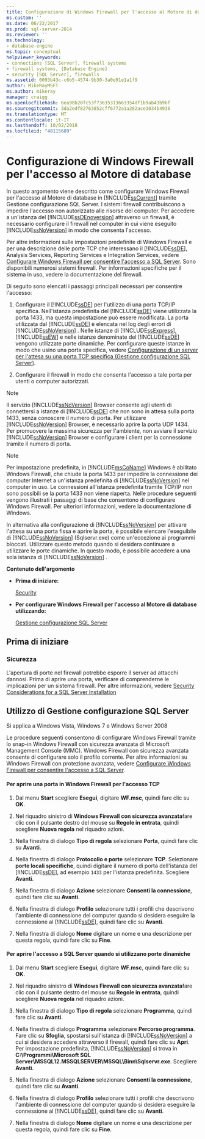 ```yaml
---
title: Configurazione di Windows Firewall per l'accesso al Motore di database | Microsoft Docs
ms.custom: ''
ms.date: 06/22/2017
ms.prod: sql-server-2014
ms.reviewer: ''
ms.technology:
- database-engine
ms.topic: conceptual
helpviewer_keywords:
- connections [SQL Server], firewall systems
- firewall systems, [Database Engine]
- security [SQL Server], firewalls
ms.assetid: 0093b43c-c6b5-4574-9b30-3a0e91e1a1f9
author: MikeRayMSFT
ms.author: mikeray
manager: craigg
ms.openlocfilehash: 6ea98b28fc53f73635313663354df1b9ab43b9bf
ms.sourcegitcommit: 3da2edf82763852cff6772a1a282ace3034b4936
ms.translationtype: MT
ms.contentlocale: it-IT
ms.lasthandoff: 10/02/2018
ms.locfileid: "48115689"
---
```

# <a name="configure-a-windows-firewall-for-database-engine-access"></a>Configurazione di Windows Firewall per l'accesso al Motore di database
  In questo argomento viene descritto come configurare Windows Firewall per l'accesso al Motore di database in [!INCLUDE[ssCurrent](../../includes/sscurrent-md.md)] tramite Gestione configurazione SQL Server. I sistemi firewall contribuiscono a impedire l'accesso non autorizzato alle risorse del computer. Per accedere a un'istanza del [!INCLUDE[ssDEnoversion](../../includes/ssdenoversion-md.md)] attraverso un firewall, è necessario configurare il firewall nel computer in cui viene eseguito [!INCLUDE[ssNoVersion](../../includes/ssnoversion-md.md)] in modo che consenta l'accesso.  
  
 Per altre informazioni sulle impostazioni predefinite di Windows Firewall e per una descrizione delle porte TCP che interessano il [!INCLUDE[ssDE](../../includes/ssde-md.md)], Analysis Services, Reporting Services e Integration Services, vedere [Configurare Windows Firewall per consentire l'accesso a SQL Server](../../sql-server/install/configure-the-windows-firewall-to-allow-sql-server-access.md). Sono disponibili numerosi sistemi firewall. Per informazioni specifiche per il sistema in uso, vedere la documentazione del firewall.  
  
 Di seguito sono elencati i passaggi principali necessari per consentire l'accesso:  
  
1.  Configurare il [!INCLUDE[ssDE](../../includes/ssde-md.md)] per l'utilizzo di una porta TCP/IP specifica. Nell'istanza predefinita del [!INCLUDE[ssDE](../../includes/ssde-md.md)] viene utilizzata la porta 1433, ma questa impostazione può essere modificata. La porta utilizzata dal [!INCLUDE[ssDE](../../includes/ssde-md.md)] è elencata nel log degli errori di [!INCLUDE[ssNoVersion](../../includes/ssnoversion-md.md)] . Nelle istanze di [!INCLUDE[ssExpress](../../includes/ssexpress-md.md)], [!INCLUDE[ssEW](../../includes/ssew-md.md)] e nelle istanze denominate del [!INCLUDE[ssDE](../../includes/ssde-md.md)] vengono utilizzate porte dinamiche. Per configurare queste istanze in modo che usino una porta specifica, vedere [Configurazione di un server per l'attesa su una porta TCP specifica &#40;Gestione configurazione SQL Server&#41;](configure-a-server-to-listen-on-a-specific-tcp-port.md).  
  
2.  Configurare il firewall in modo che consenta l'accesso a tale porta per utenti o computer autorizzati.  
  
> [!NOTE]  
>  Il servizio [!INCLUDE[ssNoVersion](../../includes/ssnoversion-md.md)] Browser consente agli utenti di connettersi a istanze di [!INCLUDE[ssDE](../../includes/ssde-md.md)] che non sono in attesa sulla porta 1433, senza conoscere il numero di porta. Per utilizzare [!INCLUDE[ssNoVersion](../../includes/ssnoversion-md.md)] Browser, è necessario aprire la porta UDP 1434. Per promuovere la massima sicurezza per l'ambiente, non avviare il servizio [!INCLUDE[ssNoVersion](../../includes/ssnoversion-md.md)] Browser e configurare i client per la connessione tramite il numero di porta.  
  
> [!NOTE]  
>  Per impostazione predefinita, in [!INCLUDE[msCoName](../../includes/msconame-md.md)] Windows è abilitato Windows Firewall, che chiude la porta 1433 per impedire la connessione dei computer Internet a un'istanza predefinita di [!INCLUDE[ssNoVersion](../../includes/ssnoversion-md.md)] nel computer in uso. Le connessioni all'istanza predefinita tramite TCP/IP non sono possibili se la porta 1433 non viene riaperta. Nelle procedure seguenti vengono illustrati i passaggi di base che consentono di configurare Windows Firewall. Per ulteriori informazioni, vedere la documentazione di Windows.  
  
 In alternativa alla configurazione di [!INCLUDE[ssNoVersion](../../includes/ssnoversion-md.md)] per attivare l'attesa su una porta fissa e aprire la porta, è possibile elencare l'eseguibile di [!INCLUDE[ssNoVersion](../../includes/ssnoversion-md.md)] (Sqlservr.exe) come un'eccezione ai programmi bloccati. Utilizzare questo metodo quando si desidera continuare a utilizzare le porte dinamiche. In questo modo, è possibile accedere a una sola istanza di [!INCLUDE[ssNoVersion](../../includes/ssnoversion-md.md)] .  
  
 **Contenuto dell'argomento**  
  
-   **Prima di iniziare:**  
  
     [Security](#Security)  
  
-   **Per configurare Windows Firewall per l'accesso al Motore di database utilizzando:**  
  
     [Gestione configurazione SQL Server](#SSMSProcedure)  
  
## <a name="before-you-begin"></a>Prima di iniziare  
  
###  <a name="Security"></a> Sicurezza  
 L'apertura di porte nel firewall potrebbe esporre il server ad attacchi dannosi. Prima di aprire una porta, verificare di comprenderne le implicazioni per un sistema firewall. Per altre informazioni, vedere [Security Considerations for a SQL Server Installation](../../sql-server/install/security-considerations-for-a-sql-server-installation.md)  
  
##  <a name="SSMSProcedure"></a> Utilizzo di Gestione configurazione SQL Server  
 Si applica a Windows Vista, Windows 7 e Windows Server 2008  
  
 Le procedure seguenti consentono di configurare Windows Firewall tramite lo snap-in Windows Firewall con sicurezza avanzata di Microsoft Management Console (MMC). Windows Firewall con sicurezza avanzata consente di configurare solo il profilo corrente. Per altre informazioni su Windows Firewall con protezione avanzata, vedere [Configurare Windows Firewall per consentire l'accesso a SQL Server](../../sql-server/install/configure-the-windows-firewall-to-allow-sql-server-access.md).  
  
#### <a name="to-open-a-port-in-the-windows-firewall-for-tcp-access"></a>Per aprire una porta in Windows Firewall per l'accesso TCP  
  
1.  Dal menu **Start** scegliere **Esegui**, digitare **WF.msc**, quindi fare clic su **OK**.  
  
2.  Nel riquadro sinistro di **Windows Firewall con sicurezza avanzata**fare clic con il pulsante destro del mouse su **Regole in entrata**, quindi scegliere **Nuova regola** nel riquadro azioni.  
  
3.  Nella finestra di dialogo **Tipo di regola** selezionare **Porta**, quindi fare clic su **Avanti**.  
  
4.  Nella finestra di dialogo **Protocollo e porte** selezionare **TCP**. Selezionare **porte locali specifiche**, quindi digitare il numero di porta dell'istanza del [!INCLUDE[ssDE](../../includes/ssde-md.md)], ad esempio `1433` per l'istanza predefinita. Scegliere **Avanti**.  
  
5.  Nella finestra di dialogo **Azione** selezionare **Consenti la connessione**, quindi fare clic su **Avanti**.  
  
6.  Nella finestra di dialogo **Profilo** selezionare tutti i profili che descrivono l'ambiente di connessione del computer quando si desidera eseguire la connessione al [!INCLUDE[ssDE](../../includes/ssde-md.md)], quindi fare clic su **Avanti**.  
  
7.  Nella finestra di dialogo **Nome** digitare un nome e una descrizione per questa regola, quindi fare clic su **Fine**.  
  
#### <a name="to-open-access-to-sql-server-when-using-dynamic-ports"></a>Per aprire l'accesso a SQL Server quando si utilizzano porte dinamiche  
  
1.  Dal menu **Start** scegliere **Esegui**, digitare **WF.msc**, quindi fare clic su **OK**.  
  
2.  Nel riquadro sinistro di **Windows Firewall con sicurezza avanzata**fare clic con il pulsante destro del mouse su **Regole in entrata**, quindi scegliere **Nuova regola** nel riquadro azioni.  
  
3.  Nella finestra di dialogo **Tipo di regola** selezionare **Programma**, quindi fare clic su **Avanti**.  
  
4.  Nella finestra di dialogo **Programma** selezionare **Percorso programma**. Fare clic su **Sfoglia**, spostarsi sull'istanza di [!INCLUDE[ssNoVersion](../../includes/ssnoversion-md.md)] a cui si desidera accedere attraverso il firewall, quindi fare clic su **Apri**. Per impostazione predefinita, [!INCLUDE[ssNoVersion](../../includes/ssnoversion-md.md)] si trova in **C:\Programmi\Microsoft SQL Server\MSSQL12.MSSQLSERVER\MSSQL\Binn\Sqlservr.exe**. Scegliere **Avanti**.  
  
5.  Nella finestra di dialogo **Azione** selezionare **Consenti la connessione**, quindi fare clic su **Avanti**.  
  
6.  Nella finestra di dialogo **Profilo** selezionare tutti i profili che descrivono l'ambiente di connessione del computer quando si desidera eseguire la connessione al [!INCLUDE[ssDE](../../includes/ssde-md.md)], quindi fare clic su **Avanti**.  
  
7.  Nella finestra di dialogo **Nome** digitare un nome e una descrizione per questa regola, quindi fare clic su **Fine**.  
  
  
